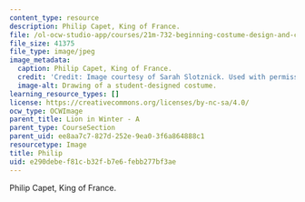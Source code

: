 ```yaml
---
content_type: resource
description: Philip Capet, King of France.
file: /ol-ocw-studio-app/courses/21m-732-beginning-costume-design-and-construction-fall-2008/e290debef81cb32fb7e6febb277bf3ae_phillip.jpg
file_size: 41375
file_type: image/jpeg
image_metadata:
  caption: Philip Capet, King of France.
  credit: 'Credit: Image courtesy of Sarah Slotznick. Used with permission.'
  image-alt: Drawing of a student-designed costume.
learning_resource_types: []
license: https://creativecommons.org/licenses/by-nc-sa/4.0/
ocw_type: OCWImage
parent_title: Lion in Winter - A
parent_type: CourseSection
parent_uid: ee8aa7c7-827d-252e-9ea0-3f6a864888c1
resourcetype: Image
title: Philip
uid: e290debe-f81c-b32f-b7e6-febb277bf3ae
---
```

Philip Capet, King of France.